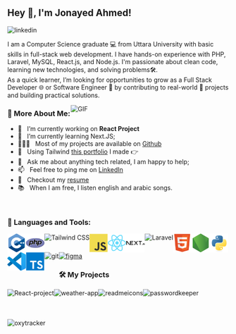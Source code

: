 ## Hey 👋, I'm Jonayed Ahmed!
<a href='https://www.linkedin.com/in/jonayedahmed/'><img align='left' alt="linkedin" src="https://raw.githubusercontent.com/rahul-jha98/rahul-jha98/561d474902b59c7429ec22bb73e225696c27b202/assets/linkedin.svg" height='18px'/></a><br/>


I am a Computer Science graduate 💻 from Uttara University with basic skills in full-stack web development. I have hands-on experience with PHP, Laravel, MySQL, React.js, and Node.js. I'm passionate about clean code, learning new technologies, and solving problems🛠️.
<br/>
As a quick learner, I’m looking for opportunities to grow as a Full Stack Developer 🌐 or Software Engineer 🤖 by contributing to real-world 📱 projects and building practical solutions.



<img align="right" alt="GIF" src="https://raw.githubusercontent.com/rahul-jha98/rahul-jha98/main/techstack.gif" width="360px"/>
  
### 🧐 More About Me:

- 🔭 &nbsp; I’m currently working on **React Project**
- 🌱 &nbsp; I’m currently learning Next.JS; 
- 👨🏻‍💻 &nbsp; Most of my projects are available on [Github](https://github.com/rahul-jha98?tab=repositories)
- 🎨 &nbsp; Using Tailwind [this portfolio](https://jonayedahmed.netlify.app/) I made 👉
- 💬 &nbsp; Ask me about anything tech related, I am happy to help;
- 📫 &nbsp; Feel free to ping me on [LinkedIn](https://www.linkedin.com/in/jonayedahmed/)
- 📝 &nbsp; Checkout my [resume](https://drive.google.com/file/d/1VgDtUSekRgM-BYwYZHyFLZ0AYAGMUISB/view)
- 📚 &nbsp; When I am free, I listen english and arabic songs.

<br>

### 🔨 Languages and Tools:

<a href="https://www.cplusplus.com/" target="_blank">
  <img align="left" alt="C++" height="42px" src="https://raw.githubusercontent.com/devicons/devicon/master/icons/cplusplus/cplusplus-original.svg">
</a>
<a href="https://www.php.net/" target="_blank">
  <img align="left" alt="PHP" height="42px" src="https://raw.githubusercontent.com/devicons/devicon/master/icons/php/php-original.svg">
</a>
<a href="https://tailwindcss.com/" target="_blank">
  <img align="left" alt="Tailwind CSS" height="42px" src="https://www.vectorlogo.zone/logos/tailwindcss/tailwindcss-icon.svg">
</a>
<a href="https://developer.mozilla.org/en-US/docs/Web/JavaScript" target="_blank">
  <img align="left" alt="JavaScript" height="42px" src="https://raw.githubusercontent.com/devicons/devicon/master/icons/javascript/javascript-original.svg">
</a>
<a href="https://reactjs.org/" target="_blank">
  <img align="left" alt="React" height="42px" src="https://raw.githubusercontent.com/devicons/devicon/master/icons/react/react-original.svg">
</a>
<a href="https://nextjs.org/" target="_blank">
  <img align="left" alt="Next.js" height="42px" src="https://raw.githubusercontent.com/devicons/devicon/master/icons/nextjs/nextjs-original-wordmark.svg">
</a>
<a href="https://laravel.com/" target="_blank">
  <img align="left" alt="Laravel" height="42px" src="https://cdn.worldvectorlogo.com/logos/laravel-2.svg">
</a>
<a href="https://developer.mozilla.org/en-US/docs/Web/HTML" target="_blank">
  <img align="left" alt="HTML5" height="42px" src="https://raw.githubusercontent.com/devicons/devicon/master/icons/html5/html5-original.svg">
</a>
<a href="https://nodejs.org/" target="_blank">
  <img align="left" alt="Node.js" height="42px" src="https://raw.githubusercontent.com/devicons/devicon/master/icons/nodejs/nodejs-original.svg">
</a>
<a href="https://www.python.org/" target="_blank">
  <img align="left" alt="Python" height="42px" src="https://raw.githubusercontent.com/devicons/devicon/master/icons/python/python-original.svg">
</a>
<a href="https://code.visualstudio.com/" target="_blank">
  <img align="left" alt="VS Code" height="42px" src="https://raw.githubusercontent.com/devicons/devicon/master/icons/vscode/vscode-original.svg">
</a>
<a href="https://www.typescriptlang.org/" target="_blank">
  <img align="left" alt="TypeScript" height="42px" src="https://raw.githubusercontent.com/devicons/devicon/master/icons/typescript/typescript-original.svg">
</a>
<a href="https://git-scm.com/" target="_blank"> <img src="https://raw.githubusercontent.com/rahul-jha98/github_readme_icons/main/language_and_tools/square/git-scm/git-scm.svg" align="left" alt="git" height='42px'/> </a>
<a href="https://www.figma.com/" target="_blank"> <img src="https://raw.githubusercontent.com/rahul-jha98/github_readme_icons/main/language_and_tools/square/figma/figma.svg" alt="figma" height='42px'/> </a>


### 🛠️ My Projects
<a href="https://reacteshop.vercel.app/" target="_blank"> <img alt="React-project" src="https://jonayedahmed.netlify.app/assets/images/React-Based%20E-Commerce%20Frontend.png" height="68" align="left"> </a>
<a href="https://jonayed-ahmed-cse.github.io/vanila-js-weatherapp/" target="_blank"> <img alt="weather-app" src="https://jonayedahmed.netlify.app/assets/images/weatherapp.png"  height="68" align="left"> </a>
<a href="https://github.com/jonayed-ahmed-cse/python-whatsapp-message-automation" target="_blank"> <img alt="readmeicons" src="https://jonayedahmed.netlify.app/assets/images/web-dev-english.webp" height="68" align="left"> </a>
<a href="#" target="_blank"> <img alt="passwordkeeper" src="https://jonayedahmed.netlify.app/assets/images/blood.png" height="68" align="left"> </a>
<a href="https://github.com/jonayed-ahmed-cse/python-fake-news-detection" target="_blank"> <img alt="oxytracker" src="https://jonayedahmed.netlify.app/assets/images/fakeNews.png" height="68" align="left"> </a>
